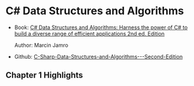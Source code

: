 # C# Data Structures and Algorithms

* Book: [C# Data Structures and Algorithms: Harness the power of C# to build a diverse range of efficient applications 2nd ed. Edition](https://www.amazon.com/dp/1803248270?ref_=ppx_hzsearch_conn_dt_b_fed_asin_title_4) 

  Author: Marcin Jamro

* Github: [C-Sharp-Data-Structures-and-Algorithms---Second-Edition](https://github.com/PacktPublishing/C-Sharp-Data-Structures-and-Algorithms---Second-Edition)

## Chapter 1 Highlights
